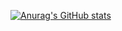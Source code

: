 [![Anurag's GitHub stats](https://github-readme-stats.vercel.app/api?erfan-goodarzi=anuraghazra)](https://github.com/anuraghazra/github-readme-stats)
